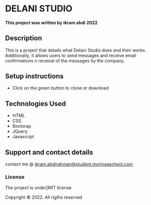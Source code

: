 # DELANI STUDIO
#### This project was written by **ikram abdi** 2022


## Description
This is a project that details what Delani Studio does and their works. Additionally, it allows users to send messages and receive email confirmations n receival of the messages by the company.



## Setup instructions
* Click on the green button to clone or download


## Technologies Used
* HTML
* CSS
* Bootsrap
* JQuery
* Javascript

## Support and contact details
contact me @ ikram.abdirahman@student.moringaschool.com
### License
The project is under[MIT license

Copyright &copy; 2022.
All rigths reserved
  